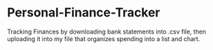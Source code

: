 # Personal-Finance-Tracker
Tracking Finances by downloading bank statements into .csv file, then uploading it into my file that organizes spending into a list and chart.
